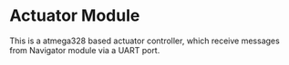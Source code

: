 # Actuator Module

This is a atmega328 based actuator controller, which receive messages from Navigator module via a UART port.